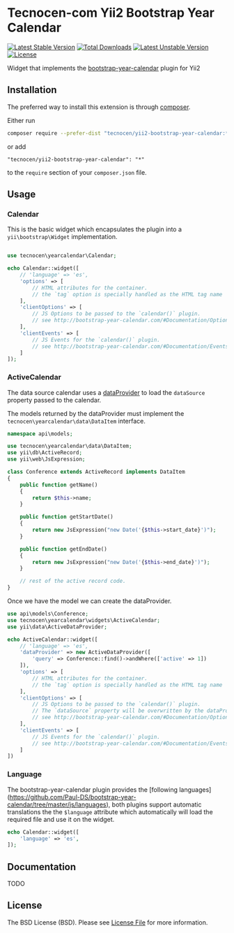 # Tecnocen-com Yii2 Bootstrap Year Calendar

[![Latest Stable Version](https://poser.pugx.org/tecnocen/yii2-bootstrap-year-calendar/v/stable)](https://packagist.org/packages/tecnocen/yii2-bootstrap-year-calendar) [![Total Downloads](https://poser.pugx.org/tecnocen/yii2-bootstrap-year-calendar/downloads)](https://packagist.org/packages/tecnocen/yii2-bootstrap-year-calendar) [![Latest Unstable Version](https://poser.pugx.org/tecnocen/yii2-bootstrap-year-calendar/v/unstable)](https://packagist.org/packages/tecnocen/yii2-bootstrap-year-calendar) [![License](https://poser.pugx.org/tecnocen/yii2-bootstrap-year-calendar/license)](https://packagist.org/packages/tecnocen/yii2-bootstrap-year-calendar)

Widget that implements the [bootstrap-year-calendar](http://www.bootstrap-year-calendar.com/) plugin for Yii2

## Installation

The preferred way to install this extension is through [composer](http://getcomposer.org/download/).

Either run

```bash
composer require --prefer-dist "tecnocen/yii2-bootstrap-year-calendar:*"
```

or add

```
"tecnocen/yii2-bootstrap-year-calendar": "*"
```

to the `require` section of your `composer.json` file.

## Usage

### Calendar

This is the basic widget which encapsulates the plugin into a `yii\bootstrap\Widget` implementation.

```php

use tecnocen\yearcalendar\Calendar;

echo Calendar::widget([
    // 'language' => 'es',
    'options' => [
        // HTML attributes for the container.
        // the `tag` option is specially handled as the HTML tag name
    ],
    'clientOptions' => [
        // JS Options to be passed to the `calendar()` plugin.
        // see http://bootstrap-year-calendar.com/#Documentation/Options
    ],
    'clientEvents' => [
        // JS Events for the `calendar()` plugin.
        // see http://bootstrap-year-calendar.com/#Documentation/Events
    ]
]);
```

### ActiveCalendar

The data source calendar uses a [dataProvider](http://www.yiiframework.com/doc-2.0/yii-data-dataproviderinterface.html) to load the `dataSource` property passed to the calendar.

The models returned by the dataProvider must implement the `tecnocen\yearcalendar\data\DataItem` interface.

```php
namespace api\models;

use tecnocen\yearcalendar\data\DataItem;
use yii\db\ActiveRecord;
use yii\web\JsExpression;

class Conference extends ActiveRecord implements DataItem
{
    public function getName()
    {
        return $this->name;
    }

    public function getStartDate()
    {
        return new JsExpression("new Date('{$this->start_date}')");
    }

    public function getEndDate()
    {
        return new JsExpression("new Date('{$this->end_date}')");
    }

    // rest of the active record code.
}
```

Once we have the model we can create the dataProvider.

```php
use api\models\Conference;
use tecnocen\yearcalendar\widgets\ActiveCalendar;
use yii\data\ActiveDataProvider;

echo ActiveCalendar::widget([
    // 'language' => 'es',
    'dataProvider' => new ActiveDataProvider([
        'query' => Conference::find()->andWhere(['active' => 1])
    ]),
    'options' => [
        // HTML attributes for the container.
        // the `tag` option is specially handled as the HTML tag name
    ],
    'clientOptions' => [
        // JS Options to be passed to the `calendar()` plugin.
        // The `dataSource` property will be overwritten by the dataProvider.
        // see http://bootstrap-year-calendar.com/#Documentation/Options
    ],
    'clientEvents' => [
        // JS Events for the `calendar()` plugin.
        // see http://bootstrap-year-calendar.com/#Documentation/Events
    ]
])
```

### Language

The bootstrap-year-calendar plugin provides the [following languages] (<https://github.com/Paul-DS/bootstrap-year-calendar/tree/master/js/languages>), both plugins support automatic translations the the `$language` attribute which automatically will load the required file and use it on the widget.

```php
echo Calendar::widget([
    'language' => 'es',
]);
```

## Documentation

TODO

## License

The BSD License (BSD). Please see [License File](LICENSE.md) for more information.
